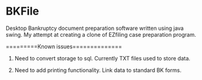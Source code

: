 # BKFile

Desktop Bankruptcy document preparation software written using java swing.  My attempt at creating a clone of EZfiling 
case preparation program.

=========Known issues==============

1. Need to convert storage to sql.  Currently TXT files used to store data.

2. Need to add printing functionality.  Link data to standard BK forms.
